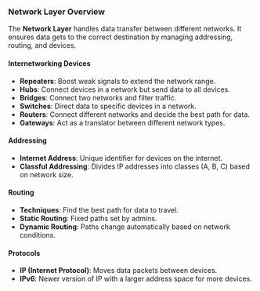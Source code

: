 

### Network Layer Overview

The **Network Layer** handles data transfer between different networks. It ensures data gets to the correct destination by managing addressing, routing, and devices.

#### **Internetworking Devices**  
- **Repeaters**: Boost weak signals to extend the network range.  
- **Hubs**: Connect devices in a network but send data to all devices.  
- **Bridges**: Connect two networks and filter traffic.  
- **Switches**: Direct data to specific devices in a network.  
- **Routers**: Connect different networks and decide the best path for data.  
- **Gateways**: Act as a translator between different network types.  

#### **Addressing**  
- **Internet Address**: Unique identifier for devices on the internet.  
- **Classful Addressing**: Divides IP addresses into classes (A, B, C) based on network size.  

#### **Routing**  
- **Techniques**: Find the best path for data to travel.  
- **Static Routing**: Fixed paths set by admins.  
- **Dynamic Routing**: Paths change automatically based on network conditions.  

#### **Protocols**  
- **IP (Internet Protocol)**: Moves data packets between devices.  
- **IPv6**: Newer version of IP with a larger address space for more devices.  

